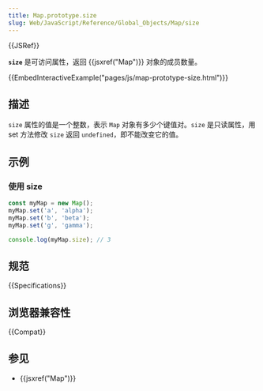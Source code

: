 ```yaml
---
title: Map.prototype.size
slug: Web/JavaScript/Reference/Global_Objects/Map/size
---
```


{{JSRef}}

**`size`** 是可访问属性，返回 {{jsxref("Map")}} 对象的成员数量。

{{EmbedInteractiveExample("pages/js/map-prototype-size.html")}}

## 描述

`size` 属性的值是一个整数，表示 `Map` 对象有多少个键值对。`size` 是只读属性，用 set 方法修改 `size` 返回 `undefined`，即不能改变它的值。

## 示例

### 使用 size

```js
const myMap = new Map();
myMap.set('a', 'alpha');
myMap.set('b', 'beta');
myMap.set('g', 'gamma');

console.log(myMap.size); // 3
```

## 规范

{{Specifications}}

## 浏览器兼容性

{{Compat}}

## 参见

- {{jsxref("Map")}}
